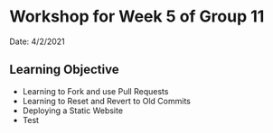 # Workshop for Week 5 of Group 11 

Date: 4/2/2021

## Learning Objective
- Learning to Fork and use Pull Requests
- Learning to Reset and Revert to Old Commits
- Deploying a Static Website
- Test
